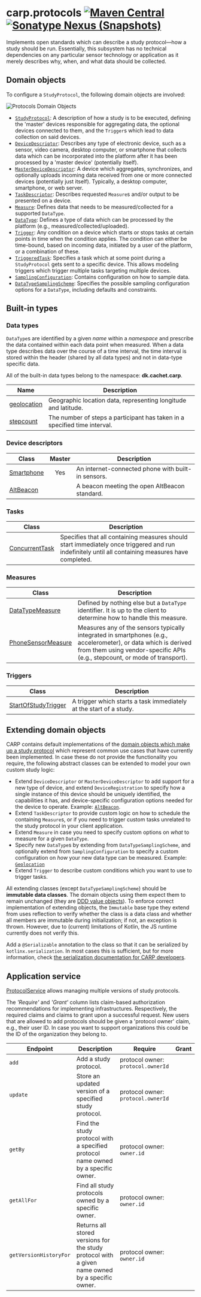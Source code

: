 # carp.protocols [![Maven Central](https://maven-badges.herokuapp.com/maven-central/dk.cachet.carp.protocols/carp.protocols.core/badge.svg?color=orange)](https://mvnrepository.com/artifact/dk.cachet.carp.protocols) [![Sonatype Nexus (Snapshots)](https://img.shields.io/nexus/s/dk.cachet.carp.protocols/carp.protocols.core?server=https%3A%2F%2Foss.sonatype.org)](https://oss.sonatype.org/content/repositories/snapshots/dk/cachet/carp/protocols/) 

Implements open standards which can describe a study protocol—how a study should be run.
Essentially, this subsystem has no technical dependencies on any particular sensor technology or application as it merely describes why, when, and what data should be collected.

## Domain objects

To configure a `StudyProtocol`, the following domain objects are involved:

![Protocols Domain Objects](https://i.imgur.com/Qy9KIWS.png)

- [`StudyProtocol`](../carp.protocols.core/src/commonMain/kotlin/dk/cachet/carp/protocols/domain/StudyProtocol.kt):
A description of how a study is to be executed, defining the 'master' devices responsible for aggregating data, the optional devices connected to them, and the `Trigger`s which lead to data collection on said devices.
- [`DeviceDescriptor`](../carp.protocols.core/src/commonMain/kotlin/dk/cachet/carp/protocols/domain/devices/DeviceDescriptor.kt):
Describes any type of electronic device, such as a sensor, video camera, desktop computer, or smartphone that collects data which can be incorporated into the platform after it has been processed by a 'master device' (potentially itself).
- [`MasterDeviceDescriptor`](../carp.protocols.core/src/commonMain/kotlin/dk/cachet/carp/protocols/domain/devices/MasterDeviceDescriptor.kt):
A device which aggregates, synchronizes, and optionally uploads incoming data received from one or more connected devices (potentially just itself).
Typically, a desktop computer, smartphone, or web server.
- [`TaskDescriptor`](../carp.protocols.core/src/commonMain/kotlin/dk/cachet/carp/protocols/domain/tasks/TaskDescriptor.kt):
Describes requested `Measure`s and/or output to be presented on a device.
- [`Measure`](../carp.protocols.core/src/commonMain/kotlin/dk/cachet/carp/protocols/domain/tasks/measures/Measure.kt):
Defines data that needs to be measured/collected for a supported `DataType`.
- [`DataType`](../carp.protocols.core/src/commonMain/kotlin/dk/cachet/carp/protocols/domain/data/DataType.kt):
Defines a type of data which can be processed by the platform (e.g., measured/collected/uploaded).
- [`Trigger`](../carp.protocols.core/src/commonMain/kotlin/dk/cachet/carp/protocols/domain/triggers/Trigger.kt):
Any condition on a device which starts or stops tasks at certain points in time when the condition applies.
The condition can either be time-bound, based on incoming data, initiated by a user of the platform, or a combination of these.
- [`TriggeredTask`](../carp.protocols.core/src/commonMain/kotlin/dk/cachet/carp/protocols/domain/triggers/TriggeredTask.kt):
Specifies a task which at some point during a `StudyProtocol` gets sent to a specific device.
This allows modeling triggers which trigger multiple tasks targeting multiple devices.
- [`SamplingConfiguration`](../carp.protocols.core/src/commonMain/kotlin/dk/cachet/carp/protocols/domain/data/SamplingConfiguration.kt):
Contains configuration on how to sample data.
- [`DataTypeSamplingScheme`](../carp.protocols.core/src/commonMain/kotlin/dk/cachet/carp/protocols/domain/data/DataTypeSamplingScheme.kt):
Specifies the possible sampling configuration options for a `DataType`, including defaults and constraints.

## Built-in types

### Data types

`DataType`s are identified by a given _name_ within a _namespace_ and prescribe the data contained within each data point when measured.
When a data type describes data over the course of a time interval, the time interval is stored within the header (shared by all data types) and not in data-type specific data.

All of the built-in data types belong to the namespace: **dk.cachet.carp**.

| Name | Description |
| --- | --- |
| [geolocation](../carp.protocols.core/src/commonMain/kotlin/dk/cachet/carp/protocols/domain/data/carp/Geolocation.kt) | Geographic location data, representing longitude and latitude. |
| [stepcount](../carp.protocols.core/src/commonMain/kotlin/dk/cachet/carp/protocols/domain/data/carp/Stepcount.kt) | The number of steps a participant has taken in a specified time interval. |

### Device descriptors

| Class | Master | Description |
| --- | :---: | --- |
| [Smartphone](../carp.protocols.core/src/commonMain/kotlin/dk/cachet/carp/protocols/domain/devices/Smartphone.kt) | Yes | An internet-connected phone with built-in sensors. |
| [AltBeacon](../carp.protocols.core/src/commonMain/kotlin/dk/cachet/carp/protocols/domain/devices/AltBeacon.kt) | | A beacon meeting the open AltBeacon standard. |

### Tasks

| Class | Description |
| --- | --- |
| [ConcurrentTask](../carp.protocols.core/src/commonMain/kotlin/dk/cachet/carp/protocols/domain/tasks/ConcurrentTask.kt) | Specifies that all containing measures should start immediately once triggered and run indefinitely until all containing measures have completed. |

### Measures

| Class | Description |
| --- | --- |
| [DataTypeMeasure](../carp.protocols.core/src/commonMain/kotlin/dk/cachet/carp/protocols/domain/tasks/measures/DataTypeMeasure.kt) | Defined by nothing else but a `DataType` identifier. It is up to the client to determine how to handle this measure. |
| [PhoneSensorMeasure](../carp.protocols.core/src/commonMain/kotlin/dk/cachet/carp/protocols/domain/tasks/measures/PhoneSensorMeasure.kt) | Measures any of the sensors typically integrated in smartphones (e.g., accelerometer), or data which is derived from them using vendor-specific APIs (e.g., stepcount, or mode of transport). |

### Triggers

| Class | Description |
| --- | --- |
| [StartOfStudyTrigger](../carp.protocols.core/src/commonMain/kotlin/dk/cachet/carp/protocols/domain/triggers/StartOfStudyTrigger.kt) | A trigger which starts a task immediately at the start of a study. |

## Extending domain objects

CARP contains default implementations of the [domain objects which make up a study protocol](#domain-objects) which represent common use cases that have currently been implemented.
In case these do not provide the functionality you require, the following abstract classes can be extended to model your own custom study logic:

- Extend `DeviceDescriptor` or `MasterDeviceDescriptor` to add support for a new type of device, and extend `DeviceRegistration` to specify how a single instance of this device should be uniquely identified, the capabilities it has, and device-specific configuration options needed for the device to operate.
Example: [`AltBeacon`](../carp.protocols.core/src/commonMain/kotlin/dk/cachet/carp/protocols/domain/devices/AltBeacon.kt).  
- Extend `TaskDescriptor` to provide custom logic on how to schedule the containing `Measure`s, or if you need to trigger custom tasks unrelated to the study protocol in your client application.
- Extend `Measure` in case you need to specify custom options on _what_ to measure for a given `DataType`.
- Specify new `DataType`s by extending from `DataTypeSamplingScheme`, and optionally extend from `SamplingConfiguration` to specify a custom configuration on _how_ your new data type can be measured.
Example: [`Geolocation`](../carp.protocols.core/src/commonMain/kotlin/dk/cachet/carp/protocols/domain/data/carp/Geolocation.kt)
- Extend `Trigger` to describe custom conditions which you want to use to trigger tasks.

All extending classes (except `DataTypeSamplingScheme`) should be **immutable data classes**.
The domain objects using them expect them to remain unchanged (they are [DDD value objects](https://deviq.com/value-object/)).
To enforce correct implementation of extending objects, the `Immutable` base type they extend from uses reflection to verify whether the class is a data class and whether all members are immutable during initialization; if not, an exception is thrown.
However, due to (current) limitations of Kotlin, the JS runtime currently does not verify this.

Add a `@Serializable` annotation to the class so that it can be serialized by `kotlinx.serialization`.
In most cases this is sufficient, but for more information, check [the serialization documentation for CARP developers](serialization.md).

## Application service

[ProtocolService](../carp.protocols.core/src/commonMain/kotlin/dk/cachet/carp/protocols/application/ProtocolService.kt) allows managing multiple versions of study protocols.

The _'Require'_ and _'Grant'_ column lists claim-based authorization recommendations for implementing infrastructures.
Respectively, the required claims and claims to grant upon a successful request.
New users that are allowed to add protocols should be given a 'protocol owner' claim, e.g., their user ID.
In case you want to support organizations this could be the ID of the organization they belong to.

| Endpoint | Description | Require | Grant |
| --- | --- | --- | --- |
| `add` | Add a study protocol. | protocol owner: `protocol.ownerId` |  |
| `update` | Store an updated version of a specified study protocol. | protocol owner: `protocol.ownerId` | |
| `getBy` | Find the study protocol with a specified protocol name owned by a specific owner. | protocol owner: `owner.id` | |
| `getAllFor` | Find all study protocols owned by a specific owner. | protocol owner: `owner.id` | |
| `getVersionHistoryFor` | Returns all stored versions for the study protocol with a given name owned by a specific owner. |  protocol owner: `owner.id` | |